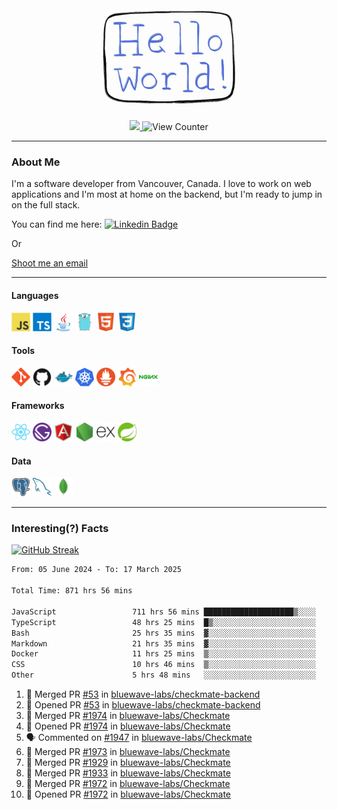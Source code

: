<div align="center">
    <img src="./img/hello_world.webp" height="200px" width="">
    <div>
        <a href="https://www.linkedin.com/in/ajhollid">
            <img src="https://img.shields.io/badge/LinkedIn-blue"/>
        </a>
        <img src="https://komarev.com/ghpvc/?username=ajhollid&color=yellow" alt="View Counter">
    </div>
</div>

---

### About Me

I'm a software developer from Vancouver, Canada. I love to work on web applications and I'm most at home on the backend, but I'm ready to jump in on the full stack.

You can find me here: [![Linkedin Badge](https://img.shields.io/badge/-ajhollid-blue?style=flat&logo=Linkedin&logoColor=white)](https://www.linkedin.com/in/ajhollid)

Or

[Shoot me an email](mailto:ajhollid@gmail.com)

---

#### Languages

<div>
    <img src="./img/devicons/javascript-original.svg" width=30 height=30 alt="JavaScript">
    <img src="/img/devicons/typescript-original.svg" width=30 height=30 alt="TypeScript">
    <img src="./img/devicons/java-original.svg" width=30 height=30 alt="Java">
    <img src="./img/devicons/go-original.svg" width=30 height=30 alt="Golang">
    <img src="./img/devicons/html5-original.svg" width=30 height=30 alt="HTML 5">
    <img src="./img/devicons/css3-original.svg" width=30 height=30 alt="CSS 3">
</div>

#### Tools

<div>
    <img src="./img/devicons/git-original.svg" width=30 height=30 alt="Git">
    <img src="./img/devicons/github-original.svg" width=30 height=30 alt="Github">
    <img src="./img/devicons/docker-original.svg" width=30 
    height=30 alt="Docker">
    <img src="./img/devicons/kubernetes-original.svg" width=30 height=30 alt="K8">
    <img src="./img/devicons/prometheus-original.svg" width=30 height=30 alt="Prometheus">
    <img src="./img/devicons/grafana-original.svg" width=30 height=30 alt="Grafana">
    <img src="./img/devicons/nginx-original.svg" width=30 height=30 alt="Nginx">
</div>

#### Frameworks

<div>
    <img src="./img/devicons/react-original.svg" width=30 height=30 alt="React">
    <img src="./img/devicons/gatsby-original.svg" width=30 height=30 alt="Gatsby">
    <img src="./img/devicons/angularjs-original.svg" width=30 height=30 alt="AngularJS">
    <img src="./img/devicons/nodejs-original.svg" width=30 height=30 alt="NodeJS">
    <img src="./img/devicons/express-original.svg" width=30 height=30 alt="Express">
    <img src="./img/devicons/spring-original.svg" width=30 height=30 alt="Spring">
</div>

#### Data

<div>
    <img src="./img/devicons/postgresql-original.svg" width=30 height=30 alt="Postgresql">
    <img src="./img/devicons/mysql-original.svg" width=30 height=30 alt="Mysql">
    <img src="./img/devicons/mongodb-original.svg" width=30 height=30 alt="MongoDB">
</div>

---

### Interesting(?) Facts

[![GitHub Streak](http://github-readme-streak-stats.herokuapp.com?user=ajhollid)](https://git.io/streak-stats)

 <!--START_SECTION:waka-->

```txt
From: 05 June 2024 - To: 17 March 2025

Total Time: 871 hrs 56 mins

JavaScript                 711 hrs 56 mins ████████████████████▒░░░░   81.11 %
TypeScript                 48 hrs 25 mins  █▒░░░░░░░░░░░░░░░░░░░░░░░   05.52 %
Bash                       25 hrs 35 mins  ▓░░░░░░░░░░░░░░░░░░░░░░░░   02.92 %
Markdown                   21 hrs 35 mins  ▓░░░░░░░░░░░░░░░░░░░░░░░░   02.46 %
Docker                     11 hrs 25 mins  ▒░░░░░░░░░░░░░░░░░░░░░░░░   01.30 %
CSS                        10 hrs 46 mins  ▒░░░░░░░░░░░░░░░░░░░░░░░░   01.23 %
Other                      5 hrs 48 mins   ░░░░░░░░░░░░░░░░░░░░░░░░░   00.66 %
```

<!--END_SECTION:waka-->


<!--START_SECTION:activity-->
1. 🎉 Merged PR [#53](https://github.com/bluewave-labs/checkmate-backend/pull/53) in [bluewave-labs/checkmate-backend](https://github.com/bluewave-labs/checkmate-backend)
2. 💪 Opened PR [#53](https://github.com/bluewave-labs/checkmate-backend/pull/53) in [bluewave-labs/checkmate-backend](https://github.com/bluewave-labs/checkmate-backend)
3. 🎉 Merged PR [#1974](https://github.com/bluewave-labs/Checkmate/pull/1974) in [bluewave-labs/Checkmate](https://github.com/bluewave-labs/Checkmate)
4. 💪 Opened PR [#1974](https://github.com/bluewave-labs/Checkmate/pull/1974) in [bluewave-labs/Checkmate](https://github.com/bluewave-labs/Checkmate)
5. 🗣 Commented on [#1947](https://github.com/bluewave-labs/Checkmate/issues/1947#issuecomment-2738028595) in [bluewave-labs/Checkmate](https://github.com/bluewave-labs/Checkmate)
6. 🎉 Merged PR [#1973](https://github.com/bluewave-labs/Checkmate/pull/1973) in [bluewave-labs/Checkmate](https://github.com/bluewave-labs/Checkmate)
7. 🎉 Merged PR [#1929](https://github.com/bluewave-labs/Checkmate/pull/1929) in [bluewave-labs/Checkmate](https://github.com/bluewave-labs/Checkmate)
8. 🎉 Merged PR [#1933](https://github.com/bluewave-labs/Checkmate/pull/1933) in [bluewave-labs/Checkmate](https://github.com/bluewave-labs/Checkmate)
9. 🎉 Merged PR [#1972](https://github.com/bluewave-labs/Checkmate/pull/1972) in [bluewave-labs/Checkmate](https://github.com/bluewave-labs/Checkmate)
10. 💪 Opened PR [#1972](https://github.com/bluewave-labs/Checkmate/pull/1972) in [bluewave-labs/Checkmate](https://github.com/bluewave-labs/Checkmate)
<!--END_SECTION:activity-->

